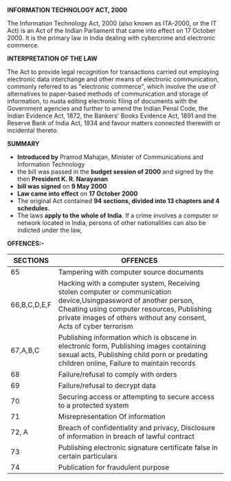 **INFORMATION TECHNOLOGY ACT, 2000**

The Information Technology Act, 2000 (also known as ITA-2000, or the IT Act) is an Act of the Indian Parliament that came into effect on 17 October 2000. It is the primary law in India dealing with cybercrime and electronic commerce.

**INTERPRETATION OF THE LAW**

The Act to provide legal recognition for transactions carried out employing electronic data interchange and other means of electronic communication, commonly referred to as &quot;electronic commerce&quot;, which involve the use of alternatives to paper-based methods of communication and storage of information, to nusta editing electronic filing of documents with the Government agencies and further to amend the Indian Penal Code, the Indian Evidence Act, 1872, the Bankers&#39; Books Evidence Act, 1891 and the Reserve Bank of India Act, 1934 and favour matters connected therewith or incidental thereto.

**SUMMARY**

- **Introduced by** Pramod Mahajan, Minister of Communications and Information Technology
- the bill was passed in the **budget session of 2000** and signed by the then **President K. R. Narayanan**
- **bill was signed** on **9 May 2000**
- **Law came into effect** on **17 October 2000**
- The original Act contained **94 sections, divided into 13 chapters and 4 schedules.**
- The laws **apply to the whole of India**. If a crime involves a computer or network located in India, persons of other nationalities can also be indicted under the law,

**OFFENCES:-**

| **SECTIONS** | **OFFENCES** |
| --- | --- |
| 65 | Tampering with computer source documents |
| 66,B,C,D,E,F | Hacking with a computer system, Receiving stolen computer or communication device,Usingpassword of another person, Cheating using computer resources, Publishing private images of others without any consent, Acts of cyber terrorism |
| 67,A,B,C | Publishing information which is obscene in electronic form, Publishing images containing sexual acts, Publishing child porn or predating children online, Failure to maintain records |
| 68 | Failure/refusal to comply with orders |
| 69 | Failure/refusal to decrypt data |
| 70 | Securing access or attempting to secure access to a protected system |
| 71 | Misrepresentation Of information |
| 72, A | Breach of confidentiality and privacy, Disclosure of information in breach of lawful contract |
| 73 | Publishing electronic signature certificate false in certain particulars |
| 74 | Publication for fraudulent purpose |
